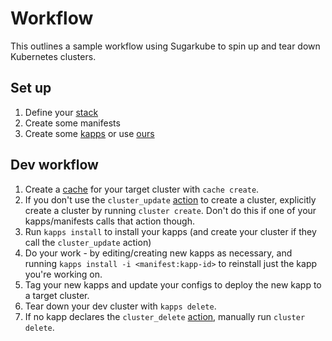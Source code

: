 # Workflow
This outlines a sample workflow using Sugarkube to spin up and tear down Kubernetes clusters. 

## Set up
1. Define your [stack](stacks.md)
1. Create some manifests
1. Create some [kapps](kapps.md) or use [ours](https://github.com/sugarkube/kapps)

## Dev workflow
1. Create a [cache](cache.md) for your target cluster with `cache create`.
1. If you don't use the `cluster_update` [action](actions.md) to create a cluster, explicitly create a cluster by running `cluster create`. Don't do this if one of your kapps/manifests calls that action though. 
1. Run `kapps install` to install your kapps (and create your cluster if they call the `cluster_update` action)
1. Do your work - by editing/creating new kapps as necessary, and running `kapps install -i <manifest:kapp-id>` to reinstall just the kapp you're working on.
1. Tag your new kapps and update your configs to deploy the new kapp to a target cluster.
1. Tear down your dev cluster with `kapps delete`. 
1. If no kapp declares the `cluster_delete` [action](actions.md), manually run `cluster delete`.